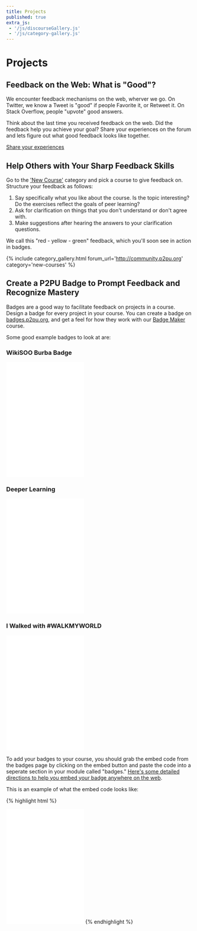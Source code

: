 ```yaml
---
title: Projects
published: true
extra_js:
 - '/js/discourseGallery.js'
 - '/js/category-gallery.js'
---
```


# Projects

## Feedback on the Web: What is "Good"?

We encounter feedback mechanisms on the web, wherver we go. On Twitter, we know a Tweet is "good" if people Favorite it, or Retweet it. On Stack Overflow, people "upvote" good answers.

Think about the last time you received feedback on the web. Did the feedback help you achieve your goal? Share your experiences on the forum and lets figure out what good feedback looks like together.

<a href="http://community.p2pu.org/t/what-is-good-feedback/1292" class="btn btn-primary"><i class="fa fa-comments"></i> Share your experiences</a>

## Help Others with Your Sharp Feedback Skills

Go to the ['New Course'](http://community.p2pu.org/c/new-courses) category and pick a course to give feedback on. Structure your feedback as follows:

1. Say specifically what you like about the course. Is the topic interesting? Do the exercises reflect the goals of peer learning?
2. Ask for clarification on things that you don't understand or don't agree with.
3. Make suggestions after hearing the answers to your clarification questions.

We call this "red - yellow - green" feedback, which you'll soon see in action in badges.

{% include category_gallery.html forum_url='http://community.p2pu.org' category='new-courses' %}

## Create a P2PU Badge to Prompt Feedback and Recognize Mastery

Badges are a good way to facilitate feedback on projects in a course. Design a badge for every project in your course. You can create a badge on [badges.p2pu.org](https://badges.p2pu.org), and get a feel for how they work with our [Badge Maker](https://p2pu.org/en/courses/653/p2pu-badge-maker/) course.

Some good example badges to look at are:

### WikiSOO Burba Badge
<iframe id="badge_embed" type="text/html" frameborder="0" height="310" width="210" src="//badges.p2pu.org/en/badge/view/22/embedded/?rendering=normal"></iframe>

### Deeper Learning
<iframe id="badge_embed" type="text/html" frameborder="0" height="310" width="210" src="//badges.p2pu.org/en/badge/view/323/embedded/?rendering=normal"></iframe>

### I Walked with #WALKMYWORLD
<iframe id="badge_embed" type="text/html" frameborder="0" height="310" width="210" src="//badges.p2pu.org/en/badge/view/347/embedded/?rendering=normal"></iframe>

To add your badges to your course, you should grab the embed code from the badges page by clicking on the embed button and paste the code into a seperate section in your module called "badges." [Here's some detailed directions to help you embed your badge anywhere on the web](http://info.p2pu.org/2013/07/16/announcing-new-ways-to-use-badges-p2pu/).

This is an example of what the embed code looks like:

{% highlight html %}
<iframe id="badge_embed" type="text/html" frameborder="0" height="310" width="210" src="//badges.p2pu.org/en/badge/view/3/embedded/?rendering=normal"></iframe>
{% endhighlight %}
